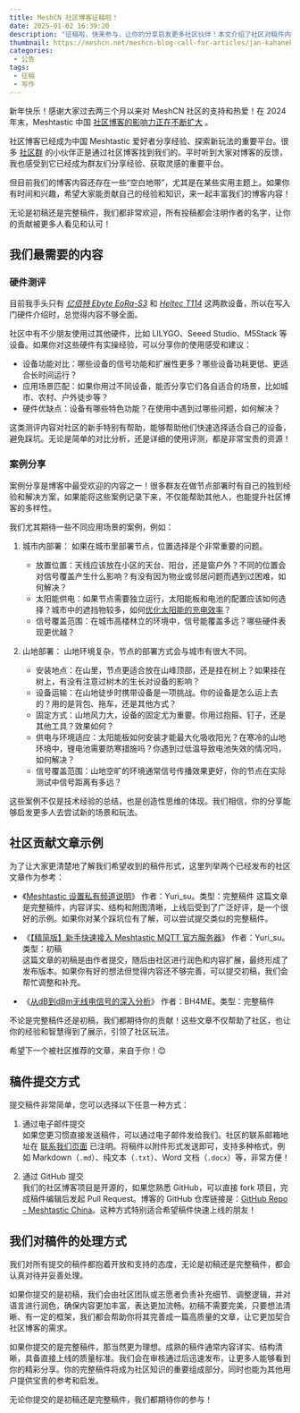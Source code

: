 ```yaml
---
title: MeshCN 社区博客征稿啦！
date: 2025-01-02 16:39:20
description: "征稿啦，快来参与，让你的分享启发更多社区伙伴！本文介绍了社区对稿件内容的需求，包括硬件测评、案例分享等热门主题，同时提供了投稿方式和示例参考。无论是初稿还是完整稿件，都可以通过邮件或 GitHub 提交，共同丰富 Meshtastic 的知识库，展示你的经验和智慧。"
thumbnail: https://meshcn.net/meshcn-blog-call-for-articles/jan-kahanek-fVUl6kzIvLg-unsplash.webp
categories:
 - 公告
tags:
 - 征稿
 - 写作
---
```


新年快乐！感谢大家过去两三个月以来对 MeshCN 社区的支持和热爱！在 2024 年末，Meshtastic 中国 [社区博客的影响力正在不断扩大](/announcement-2024-last-day-annual/) 。

社区博客已经成为中国 Meshtastic 爱好者分享经验、探索新玩法的重要平台。很多 [社区群](/contact/) 的小伙伴正是通过社区博客找到我们的。平时听到大家对博客的反馈，我也感受到它已经成为群友们分享经验、获取灵感的重要平台。

但目前我们的博客内容还存在一些“空白地带”，尤其是在某些实用主题上。如果你有时间和兴趣，希望大家能贡献自己的经验和知识，来一起丰富我们的博客内容！

无论是初稿还是完整稿件，我们都非常欢迎，所有投稿都会注明作者的名字，让你的贡献被更多人看见和认可！  

## 我们最需要的内容  

### 硬件测评  

目前我手头只有 *[亿佰特 Ebyte EoRa-S3](/flash-meshtastic-firmware-ebyte-eora-s3/)* 和 *[Heltec T114](/heltec-t114-portable-meshtastic-node/)* 这两款设备，所以在写入门硬件介绍时，总觉得内容不够全面。

社区中有不少朋友使用过其他硬件，比如 LILYGO、Seeed Studio、M5Stack 等设备。如果你对这些硬件有实操经验，可以分享你的使用感受和建议： 
- 设备功能对比：哪些设备的信号功能和扩展性更多？哪些设备功耗更低、更适合长时间运行？  
- 应用场景匹配：如果你用过不同设备，能否分享它们各自适合的场景，比如城市、农村、户外徒步等？  
- 硬件优缺点：设备有哪些特色功能？在使用中遇到过哪些问题，如何解决？  

这类测评内容对社区的新手特别有帮助，能够帮助他们快速选择适合自己的设备，避免踩坑。无论是简单的对比分析，还是详细的使用评测，都是非常宝贵的资源！  

### 案例分享  

案例分享是博客中最受欢迎的内容之一！很多群友在做节点部署时有自己的独到经验和解决方案，如果能将这些案例记录下来，不仅能帮助其他人，也能提升社区博客的多样性。  

我们尤其期待一些不同应用场景的案例，例如： 

1. 城市内部署： 
   如果在城市里部署节点，位置选择是个非常重要的问题。  
   - 放置位置：天线应该放在小区的天台、阳台，还是窗户外？不同的位置会对信号覆盖产生什么影响？有没有因为物业或邻居问题而遇到过困难，如何解决？  
   - 太阳能供电：如果节点需要独立运行，太阳能板和电池的配置应该如何选择？城市中的遮挡物较多，如何[优化太阳能的充电效率](/T114-solar-panel-requirement-calculate/)？  
   - 信号覆盖范围：在城市高楼林立的环境中，信号能覆盖多远？哪些硬件表现更优越？  

2. 山地部署： 
   山地环境复杂，节点的部署方式会与城市有很大不同。  
   - 安装地点：在山里，节点更适合放在山峰顶部，还是挂在树上？如果挂在树上，有没有注意过树木的生长对设备的影响？  
   - 设备运输：在山地徒步时携带设备是一项挑战。你的设备是怎么运上去的？用的是背包、拖车，还是其他方式？  
   - 固定方式：山地风力大，设备的固定尤为重要。你用过抱箍、钉子，还是其他工具？效果如何？  
   - 供电与环境适应：太阳能板如何安装才能最大化吸收阳光？在寒冷的山地环境中，锂电池需要防寒措施吗？你遇到过低温导致电池失效的情况吗，如何解决？  
   - 信号覆盖范围：山地空旷的环境通常信号传播效果更好，你的节点在实际测试中信号距离有多远？  

这些案例不仅是技术经验的总结，也是创造性思维的体现。我们相信，你的分享能够启发更多人去尝试新的场景和玩法。  

## 社区贡献文章示例  

为了让大家更清楚地了解我们希望收到的稿件形式，这里列举两个已经发布的社区文章作为参考：  

- 《[Meshtastic 设置私有频道说明](/meshtastic-private-channel-setup/)》
   作者：Yuri_su。类型：完整稿件
   这篇文章是完整稿件，内容详实、结构和附图清晰，上线后受到了广泛好评，是一个很好的示例。如果你对某个踩坑位有了解，可以尝试提交类似的完整稿件。  

- 《[【精简版】新手快速接入 Meshtastic MQTT 官方服务器](/short-tutorial-mqtt-android/)》
   作者：Yuri_su。类型：初稿  
   这篇文章的初稿是由作者提交，随后由社区进行润色和内容扩展，最终形成了发布版本。如果你有好的想法但觉得内容还不够完善，可以提交初稿，我们会帮忙调整和补充。

- 《[从dB到dBm无线电信号的深入分析](/understand-dB/)》
   作者：BH4ME。类型：完整稿件

不论是完整稿件还是初稿，我们都期待你的贡献！这些文章不仅帮助了社区，也让你的经验和智慧得到了展示，引领了社区玩法。

希望下一个被社区推荐的文章，来自于你！😊

## 稿件提交方式  

提交稿件非常简单，您可以选择以下任意一种方式：  

1. 通过电子邮件提交  
   如果您更习惯直接发送稿件，可以通过电子邮件发给我们。社区的联系邮箱地址在 [联系我们页面](https://meshcn.net/contact/) 已注明。将稿件以附件形式发送即可，支持多种格式，例如 Markdown（`.md`）、纯文本（`.txt`）、Word 文档（`.docx`）等，非常方便！  

2. 通过 GitHub 提交  
   我们的社区博客项目是开源的，如果您熟悉 GitHub，可以直接 fork 项目，完成稿件编辑后发起 Pull Request。博客的 GitHub 仓库链接是：[GitHub Repo - Meshtastic China](https://github.com/chinamesh/meshtastic-china-www)。这种方式特别适合希望稿件快速上线的朋友！

## 我们对稿件的处理方式  

我们对所有提交的稿件都抱着开放和支持的态度，无论是初稿还是完整稿件，都会认真对待并妥善处理。

如果你提交的是初稿，我们会由社区团队或志愿者负责补充细节、调整逻辑，并对语言进行润色，确保内容更加丰富，表达更加流畅。初稿不需要完美，只要想法清晰、有一定的框架，我们都会帮助你将其完善成一篇高质量的文章，让它更加契合社区博客的需求。

如果你提交的是完整稿件，那当然更为理想。成熟的稿件通常内容详实、结构清晰，具备直接上线的质量标准。我们会在审核通过后迅速发布，让更多人能够看到你的精彩分享。你的完整稿件将成为社区知识的重要组成部分，同时也能为其他用户提供宝贵的参考和启发。  

无论你提交的是初稿还是完整稿件，我们都期待你的参与！